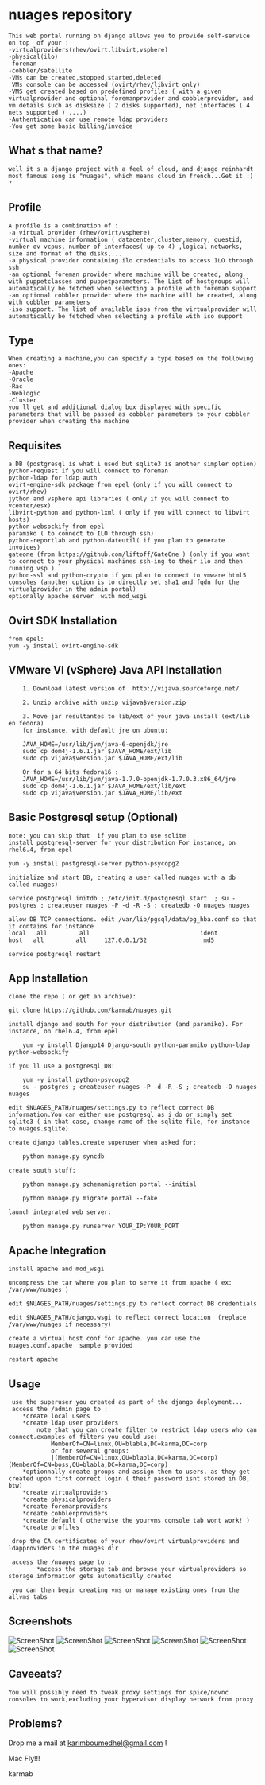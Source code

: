 nuages repository
================


    This web portal running on django allows you to provide self-service  on top  of your :
    -virtualproviders(rhev/ovirt,libvirt,vsphere)
    -physical(ilo)
    -foreman
    -cobbler/satellite
    -VMs can be created,stopped,started,deleted
     VMs console can be accessed (ovirt/rhev/libvirt only)
    -VMS get created based on predefined profiles ( with a given virtualprovider and optional foremanprovider and cobblerprovider, and vm details such as disksize ( 2 disks supported), net interfaces ( 4 nets supported ) ,...)
    -Authentication can use remote ldap providers
    -You get some basic billing/invoice

What s that name?
------------
    well it s a django project with a feel of cloud, and django reinhardt most famous song is "nuages", which means cloud in french...Get it :) ?


Profile
------------
    A profile is a combination of :
    -a virtual provider (rhev/ovirt/vsphere)
    -virtual machine information ( datacenter,cluster,memory, guestid, number ov vcpus, number of interfaces( up to 4) ,logical networks, size and format of the disks,...
    -a physical provider containing ilo credentials to access ILO through ssh
    -an optional foreman provider where machine will be created, along with puppetclasses and puppetparameters. The List of hostgroups will automatically be fetched when selecting a profile with foreman support
    -an optional cobbler provider where the machine will be created, along with cobbler parameters
    -iso support. The list of available isos from the virtualprovider will automatically be fetched when selecting a profile with iso support
     
Type
------------
    When creating a machine,you can specify a type based on the following ones:
    -Apache
    -Oracle
    -Rac
    -Weblogic
    -Cluster
    you ll get and additional dialog box displayed with specific parameters that will be passed as cobbler parameters to your cobbler provider when creating the machine



Requisites
------------

    a DB (postgresql is what i used but sqlite3 is another simpler option)
    python-request if you will connect to foreman
    python-ldap for ldap auth
    ovirt-engine-sdk package from epel (only if you will connect to ovirt/rhev)
    jython and vsphere api libraries ( only if you will connect to vcenter/esx)
    libvirt-python and python-lxml ( only if you will connect to libvirt hosts)
    python websockify from epel
    paramiko ( to connect to ILO through ssh)
    python-reportlab and python-dateutil( if you plan to generate invoices)
    gateone (from https://github.com/liftoff/GateOne ) (only if you want to connect to your physical machines ssh-ing to their ilo and then running vsp )
    python-ssl and python-crypto if you plan to connect to vmware html5 consoles (another option is to directly set sha1 and fqdn for the virtualprovider in the admin portal)
    optionally apache server  with mod_wsgi

Ovirt SDK Installation
--------

    from epel:
    yum -y install ovirt-engine-sdk


VMware VI (vSphere) Java API Installation
------------

        1. Download latest version of  http://vijava.sourceforge.net/

        2. Unzip archive with unzip vijava$version.zip

        3. Move jar resultantes to lib/ext of your java install (ext/lib en fedora)
        for instance, with default jre on ubuntu:

        JAVA_HOME=/usr/lib/jvm/java-6-openjdk/jre
        sudo cp dom4j-1.6.1.jar $JAVA_HOME/ext/lib
        sudo cp vijava$version.jar $JAVA_HOME/ext/lib

        Or for a 64 bits fedora16 :
        JAVA_HOME=/usr/lib/jvm/java-1.7.0-openjdk-1.7.0.3.x86_64/jre
        sudo cp dom4j-1.6.1.jar $JAVA_HOME/ext/lib/ext
        sudo cp vijava$version.jar $JAVA_HOME/lib/ext


Basic Postgresql setup (Optional)
---------
    
    note: you can skip that  if you plan to use sqlite
	install postgresql-server for your distribution For instance, on rhel6.4, from epel

    yum -y install postgresql-server python-psycopg2
    
    initialize and start DB, creating a user called nuages with a db called nuages)
        
    service postgresql initdb ; /etc/init.d/postgresql start  ; su - postgres ; createuser nuages -P -d -R -S ; createdb -O nuages nuages

    allow DB TCP connections. edit /var/lib/pgsql/data/pg_hba.conf so that it contains for instance
    local   all         all                               ident
    host   all         all     127.0.0.1/32                md5

    service postgresql restart


App Installation 
---------
     
    clone the repo ( or get an archive):
    
    git clone https://github.com/karmab/nuages.git

	install django and south for your distribution (and paramiko). For instance, on rhel6.4, from epel

        yum -y install Django14 Django-south python-paramiko python-ldap python-websockify

    if you ll use a postgresql DB:
     
        yum -y install python-psycopg2 
        su - postgres ; createuser nuages -P -d -R -S ; createdb -O nuages nuages

    edit $NUAGES_PATH/nuages/settings.py to reflect correct DB information.You can either use postgresql as i do or simply set sqlite3 ( in that case, change name of the sqlite file, for instance to nuages.sqlite)

    create django tables.create superuser when asked for:

        python manage.py syncdb 

    create south stuff:

        python manage.py schemamigration portal --initial

        python manage.py migrate portal --fake

    launch integrated web server:

        python manage.py runserver YOUR_IP:YOUR_PORT


Apache Integration 
------------------    
    install apache and mod_wsgi
    
    uncompress the tar where you plan to serve it from apache ( ex: /var/www/nuages )
    
    edit $NUAGES_PATH/nuages/settings.py to reflect correct DB credentials
    
    edit $NUAGES_PATH/django.wsgi to reflect correct location  (replace /var/www/nuages if necessary)                                                       
    
    create a virtual host conf for apache. you can use the nuages.conf.apache  sample provided
	
    restart apache

 
Usage
---------
	
     use the superuser you created as part of the django deployment...
     access the /admin page to :
		*create local users
    	*create ldap user providers 
            note that you can create filter to restrict ldap users who can connect.examples of filters you could use:
                MemberOf=CN=linux,OU=blabla,DC=karma,DC=corp
                or for several groups:
                |(MemberOf=CN=linux,OU=blabla,DC=karma,DC=corp)(MemberOf=CN=boss,OU=blabla,DC=karma,DC=corp)
        *optionnally create groups and assign them to users, as they get created upon first correct login ( their password isnt stored in DB, btw)
		*create virtualproviders
		*create physicalproviders
		*create foremanproviders
		*create cobblerproviders
		*create default ( otherwise the yourvms console tab wont work! )
		*create profiles
	
     drop the CA certificates of your rhev/ovirt virtualproviders and ldapproviders in the nuages dir

     access the /nuages page to :
     		*access the storage tab and browse your virtualproviders so storage information gets automatically created
     
     you can then begin creating vms or manage existing ones from the allvms tabs

 
Screenshots
---------
![ScreenShot](https://raw.github.com/karmab/nuages/master/screenshots/nuages1.png)
![ScreenShot](https://raw.github.com/karmab/nuages/master/screenshots/nuages2.png)
![ScreenShot](https://raw.github.com/karmab/nuages/master/screenshots/nuages3.png)
![ScreenShot](https://raw.github.com/karmab/nuages/master/screenshots/nuages4.png)
![ScreenShot](https://raw.github.com/karmab/nuages/master/screenshots/nuages5.png)
![ScreenShot](https://raw.github.com/karmab/nuages/master/screenshots/nuages6.png)

Caveeats?                                                                                                                                                                      
---------
    You will possibly need to tweak proxy settings for spice/novnc consoles to work,excluding your hypervisor display network from proxy

Problems?                                                                                                                                                                      
---------

Drop me a mail at karimboumedhel@gmail.com !

Mac Fly!!!

karmab
